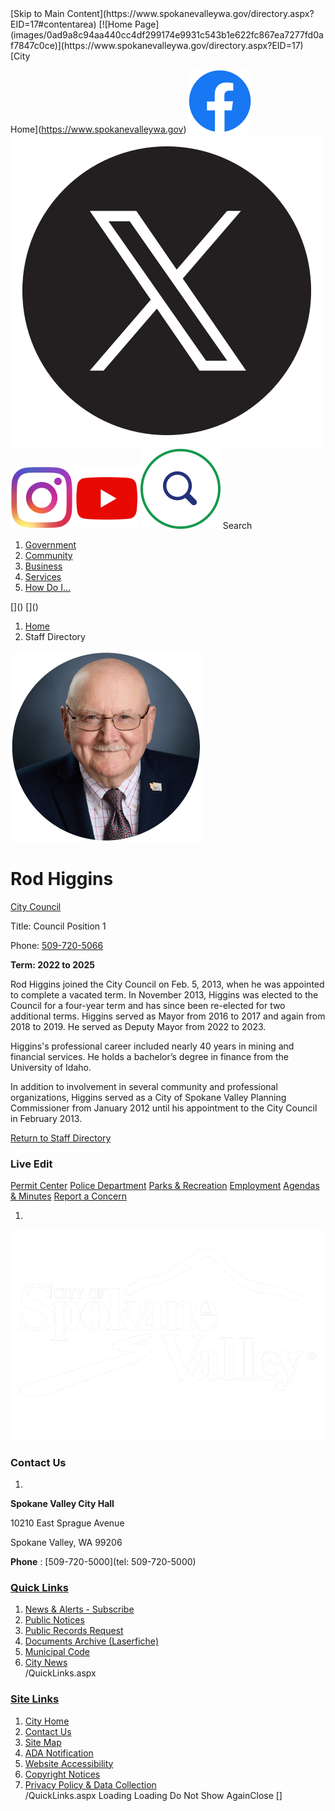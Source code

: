 <script>jQuery(document).click(function (event) {
 var target = jQuery(event.target);
 if (target.attr('src') && target.parents('.image').length && target.parents('.widget').length) {
 var text = target.attr('title');
 
 if (!text.length) {
 text = "N/A";
 }
 ga('send',
 {
 hitType: 'event',
 eventCategory: 'Image',
 eventAction: 'Image - ' + text,
 eventLabel: window.location.href
 });
 }
 if (target.is('button') || target.hasClass('button') || target.parents().hasClass('button')) {
 var text = "";
 if (target.parents('.button')[0]) {
 text = target.parents('.button').first().text();
 } else if (target.text().length) {
 text = target.text();
 } else if (target.attr('title').length) {
 text = target.attr('title');
 }
 if (!text.length) {
 text = "N/A";
 }
 ga('send',
 {
 hitType: 'event',
 eventCategory: 'Button',
 eventAction: 'Button - ' + text,
 eventLabel: window.location.href
 });
 }
 if (target.parents('.widgetCustomHtml').length) {
 ga('send',
 {
 hitType: 'event',
 eventCategory: 'Custom Html',
 eventAction: 'Custom Html Clicked',
 eventLabel: window.location.href
 });
 }
 if (target.parents('.editor').length) {
 ga('send',
 {
 hitType: 'event',
 eventCategory: 'Editor',
 eventAction: 'Editor Link Clicked',
 eventLabel: window.location.href
 });
 }
 if (target.parents('.GraphicLinks').length) {
 var text = "";
 var targetGraphicLink = target;
 if (target.hasClass('widgetGraphicLinksLink')) {
 targetGraphicLink = jQuery(target.children()[0]);
 }
 if (targetGraphicLink.hasClass('text')) {
 text = targetGraphicLink.text();
 } else if (targetGraphicLink.attr('src').length) {
 if (targetGraphicLink.attr('alt').length) {
 text = targetGraphicLink.attr('alt');
 } else {
 text = targetGraphicLink.attr('src');
 }
 } else {
 text = "N/A";
 }
 ga('send',
 {
 hitType: 'event',
 eventCategory: 'Graphic Links',
 eventAction: 'Graphic Link - ' + text,
 eventLabel: window.location.href
 });
 }
 if (target.parents('.InfoAdvanced').length) {
 ga('send',
 {
 hitType: 'event',
 eventCategory: 'Info Advanced',
 eventAction: 'Info Advanced Clicked',
 eventLabel: window.location.href
 });
 }
 if (target.parents('.list').length) {
 ga('send',
 {
 hitType: 'event',
 eventCategory: 'List',
 eventAction: 'List Clicked',
 eventLabel: window.location.href
 });
 }
 if (target.parents('.megaMenuItem').length || target.parents('.topMenuItem').length) {
 var megaMenuText = jQuery('.topMenuItem.mouseover').find('span').text();
 var breadCrumbs = [];
 jQuery('.breadCrumbs > li').each(function () {
  breadCrumbs.push(this.textContent);
 });
 var pageTitle = breadCrumbs.join('>');
 var subTitleText = target.parents('.megaMenuItem').children('.widgetTitle').children().text();
 var text = "";
 if (pageTitle) {
 text += pageTitle + " | ";
 } else {
 text += document.title + ' - ';
 }
 if (target.text() == "" && megaMenuText == "") {
 text += "N/A";
 } else if (target.text().length && megaMenuText.length) {
 if (megaMenuText == target.text()) {
 text += megaMenuText;
 } else {
 text += megaMenuText + " - " + subTitleText + " - " + target.text();
 }
 } else if (target.text() == "") {
 text += megaMenuText;
 } else {
 text += target.text();
 }
 if (!text.length) {
 text = "N/A";
 }
 ga('send',
 {
 hitType: 'event',
 eventCategory: 'Mega Menu',
 eventAction: 'Mega Menu : ' + text,
 eventLabel: window.location.href
 });
 }
 if (target.parents('.widgetNewsFlash').length && target.parents('.widgetItem').length) {
 var text = jQuery(target.parents('.widgetItem')[0]).find('.widgetTitle').children().text();
 if (!text.length) {
 text = "N/A";
 }
 ga('send',
 {
 hitType: 'event',
 eventCategory: 'News Flash',
 eventAction: 'News Flash - ' + text,
 eventLabel: window.location.href
 });
 }
 if (target.hasClass('widgetQuickLinksLink') || target.find('.widgetQuickLinksLink').length) {
 var text = target.text();
 if (!text.length) {
 text = "N/A";
 }
 ga('send',
 {
 hitType: 'event',
 eventCategory: 'Quick Links',
 eventAction: 'Quick Links - ' + text,
 eventLabel: window.location.href
 });
 }
 if (target.attr('src') && target.parents('.cpSlideshow').length) {
 var text = target.attr('title');
 if (!text.length) {
 text = "N/A";
 }
 ga('send',
 {
 hitType: 'event',
 eventCategory: 'Slideshow',
 eventAction: 'Slideshow - ' + text,
 eventLabel: window.location.href
 });
 }
 if (target.parents('.widgetText').length) {
 ga('send',
 {
 hitType: 'event',
 eventCategory: 'Text',
 eventAction: 'Text Link Clicked',
 eventLabel: window.location.href
 });
 }
});</script>  [Skip to Main Content](https://www.spokanevalleywa.gov/directory.aspx?EID=17#contentarea)   [![Home Page](images/0ad9a8c94aa440cc4df299174e9931c543b1e622fc867ea7277fd0af7847c0ce)](https://www.spokanevalleywa.gov/directory.aspx?EID=17)   [City

Home](https://www.spokanevalleywa.gov)   [![Facebook](images/f75fe6b2979150f27a65063a45dbac12cb171f396bc24955a51d5e5defb17ca0)](https://www.facebook.com/CityofSpokaneValley)   [![X](images/d0fe2b098c04be543d26e00ab1bb534b0b5d55a572d8ce33a85fd54e4fbee539)](https://x.com/CityofSV)   [![Instagram](images/bfc2ef8c5004f63148ccd7fd8aaaa4868631322e5348decd83a385f3ae66d6a2)](https://www.instagram.com/cityspokanevalley)   [![YouTube](images/8335cb2aaec79833d44df2341de759285c86be49875c599b70ec9f7b0e600f0d)](https://www.youtube.com/channel/UCoNlPNd0y5U905mvDfEmn7g)  <script defer type="text/javascript" src="/Common/Controls/jquery-ui-1.14.1/jquery-ui.min.js"></script><script defer src="/Areas/Layout/Assets/Scripts/Search.js" type="text/javascript"></script><script defer type="text/javascript">

 $(document).ready(function () {
 try {
 $(".widgetSearchButton.widgetSearchButton46e958da-1c8a-45ff-879e-1489a3fc6ddd").click(function (e) {
 e.preventDefault();
 if (false||$("#ysnSearchOnlyDept46e958da-1c8a-45ff-879e-1489a3fc6ddd").is(':checked'))
 {
 doWidgetSearch($(this).siblings(".widgetSearchBox").val(), Number(0));
 }
 else {
 doWidgetSearch($(this).siblings(".widgetSearchBox").val(), 0);
 }
 });
 $("#searchField46e958da-1c8a-45ff-879e-1489a3fc6ddd").keypress(function (e) {
 if (window.clipboardData) {
 if (e.keyCode === 13) {
 if ($("#ysnSearchOnlyDept46e958da-1c8a-45ff-879e-1489a3fc6ddd").is(':checked') || false) {
 doWidgetSearch($(this).val(), Number(0));
 } else {
 doWidgetSearch($(this).val(), 0);
 }
 return false;
 }
 } else {
 if (e.which === 13) {
 if ($("#ysnSearchOnlyDept46e958da-1c8a-45ff-879e-1489a3fc6ddd").is(':checked') || false) {
 doWidgetSearch($(this).val(), Number(0));
 } else {
 doWidgetSearch($(this).val(), 0);
 }
 return false;
 }
 }
 return true;
 });

 if (true) {
 var currentRequest = null;
 var $searchField = $("#searchField46e958da-1c8a-45ff-879e-1489a3fc6ddd").autocomplete({
 source: function (request, response) {
 currentRequest = $.ajax({
 url: '/Search/AutoComplete' + ($("#ysnSearchOnlyDept46e958da-1c8a-45ff-879e-1489a3fc6ddd").is(':checked') || false? '?departmentId=0' : ''),
 dataType: "json",
 timeout: 10000,
 beforeSend: function () {
 if (currentRequest != null) {
 currentRequest.abort();
 }
 },
 data:
 {
 term: request.term,
 },
 success: function (data) {
 response(data);
 $('.autoCompleteError').remove();
 },
 error: function (xmlhttprequest, textstatus, message) {
 if (textstatus === "timeout") {
 if ($("#searchField46e958da-1c8a-45ff-879e-1489a3fc6ddd").siblings('.autoCompleteError').length == 0)
 $('<span class="autoCompleteError"><p class="alert error">Search autocomplete is currently not responding. Please try again later.</p></span>').insertAfter($("#searchField46e958da-1c8a-45ff-879e-1489a3fc6ddd"));
 }
 }
 });
 },
 html: true,
 delay: 500,
 select: function (event, ui) {
 $(this).val(ui.item.value);
 $(this).next().click();
 }
 });

 $searchField.data("ui-autocomplete")._renderItem = function (ul, item) {
 return $("<li class=\"itemList\"></li>")
.data("ui-autocomplete-item", item)
.append("<a>" + item.label + "</a>")
.appendTo(ul);
 };
}
}
 catch(e) {} //we're going to eat this error. Autocomplete won't work but we dont wan't to break anything else on the page.
 });
 </script>  [![Search](images/ad23c84baf3bd9c160ae4646d88f899251fe74719b13e7287c813e1fabde5475)](https://www.spokanevalleywa.gov/Search/Results) Search <script type="text/javascript">
 //Updates search icons href to have the correct queryString
 function searchBtnApplyQuery() {
 document.getElementById("btnSearchIcon").href = "/Search?searchPhrase=" + document.getElementById("searchField46e958da-1c8a-45ff-879e-1489a3fc6ddd").value;
 }
 </script> 

 1.  [Government](https://www.spokanevalleywa.gov/27/Government) 
 1.  [Community](https://www.spokanevalleywa.gov/31/Community) 
 1.  [Business](https://www.spokanevalleywa.gov/101/Business) 
 1.  [Services](https://www.spokanevalleywa.gov/149/Services) 
 1.  [How Do I...](https://www.spokanevalleywa.gov/9/How-Do-I) 
<script type="text/javascript">
 document.addEventListener('DOMContentLoaded',function () {
 var menuID = 'mainNavMenu';
 var menuType = MAIN_MENU;

 //setup menu manager properties for main menu
 if (!menuManager.mobileMainNav && true)
 menuManager.adjustMainItemsWidth('#' + menuID);
 menuManager.isMainMenuEditable = false;
 menuManager.mainMenuMaxSubMenuLevels = 4;
 menuManager.setMOMMode(2, menuType);

 //Init main menu
 var setupDraggable = menuManager.isMainMenuEditable;
 var urlToGetHiddenMenus = '/Pages/MenuMain/HiddenMainSubMenus?pageID=1&moduleID=4&themeID=17&menuContainerID=mainNav';

 menuManager.setupMenu(menuID, 'mainNav', menuType, setupDraggable, urlToGetHiddenMenus);
 menuManager.mainMenuInit = true;
 menuManager.mainMenuTextResizer = false;
 if (1.00 > 0)
 menuManager.mainMenuTextResizerRatio = 1.00;
 if (window.isResponsiveEnabled)
 menuManager.mainMenuReady.resolve();

 });
 </script>  []()  []()  <script type="text/javascript">
 $(window).on("load", function () {
 $.when(window.Pages.rwdSetupComplete)
.done(function () {
 renderExternalBannerSlideshow('banner1',
 {"BannerOptionID":56,"ThemeID":17,"SlotName":"banner1","Name":"Default","IsDefault":true,"BannerMode":2,"SlideShowSlideTiming":null,"SlideshowTransition":0,"SlideShowTransitionTiming":null,"ImageScale":true,"ImageAlignment":1,"ImageScroll":true,"MuteSound":true,"VideoType":0,"Status":40,"SlideshowControlsPosition":0,"SlideshowControlsAlignment":0,"SlideshowBannerControlsColorScheme":0,"DisplayVideoPauseButton":false,"VideoPauseButtonAlignment":1,"VideoPauseButtonControlsAlignment":0,"VideoPauseButtonStyle":"#FFFFFF","VideoPauseButtonBackgroundStyle":"#000000","VideoPauseButtonAlignmentClass":"alignRight viewport","DisplaySlideshowPauseButton":true,"SlideshowControlsColor":"#FFFFFF","SlideshowControlsBackgroundColor":"#000000","SlideshowPauseButtonClass":"isHidden","BannerImages":[{"BannerImageID":70,"BannerOptionID":56,"FileName":"/ImageRepository/Document?documentID=65","Height":700,"Width":2200,"StartingOn":null,"StoppingOn":null,"IsLink":false,"LinkAddress":null,"Sequence":1,"RecordStatus":0,"ModifiedBy":0,"ModifiedOn":"\/Date(-62135575200000)\/","AltText":""},{"BannerImageID":71,"BannerOptionID":56,"FileName":"/ImageRepository/Document?documentID=64","Height":700,"Width":2200,"StartingOn":null,"StoppingOn":null,"IsLink":false,"LinkAddress":null,"Sequence":2,"RecordStatus":0,"ModifiedBy":0,"ModifiedOn":"\/Date(-62135575200000)\/","AltText":""},{"BannerImageID":72,"BannerOptionID":56,"FileName":"/ImageRepository/Document?documentID=63","Height":700,"Width":2200,"StartingOn":null,"StoppingOn":null,"IsLink":false,"LinkAddress":null,"Sequence":3,"RecordStatus":0,"ModifiedBy":0,"ModifiedOn":"\/Date(-62135575200000)\/","AltText":""}],"BannerVideos":[],"RecordStatus":0,"ModifiedBy":0,"ModifiedOn":"\/Date(-62135575200000)\/"},
 '/App_Themes/Simple/Images/',
 'Rotating');
 });
 });
 </script> 

 1.  [Home](https://www.spokanevalleywa.gov/directory.aspx?EID=17) 
 1. Staff Directory
 <script type="text/javascript"><!--
 var isie6 = false, isie7 = false, isie6or7 = false;
 var intCountryCode = 840;

 function setUrlLength(editor) {
 //Toggle Image Context Menu Items
 setMenuItems(editor);
 //setContentBackgroundColor(editor);
 removeIEParagraphs(editor);
 }
 function setUrlLengthAndToolToggle(editor) {
 var minToolsGroups = 2; // Number of MinimumSetOfTools tools groups.
 
 // Hide the MinimumSetOfTools on load.
 var toolbar = editor.get_toolContainer(); // Get toolbar container.
 var toolgroups = toolbar.getElementsByTagName("UL"); // Get all toolgroups containers.
 
 for (var i = toolgroups.length - 1; i >= minToolsGroups; i--) toolgroups[i].style.display = "none";
 
 if (editor.isIE) {
 var elem = editor.get_element();
 elem.style.height = "430px";
  elem.style.minHeight = "430px";
 }
 
 // Toggle Image Context Menu Items.
 setMenuItems(editor);
 //setContentBackgroundColor(editor);
 removeIEParagraphs(editor);
 }
//--></script><script src="/ScriptResource.axd?d=UQCescPRU9TVRA_N-Q_BL41tOcLcyr6MaEw917F9P5YimZ1kmOYJNufie-XG_f252HqUQfms4sUwuB2-1WOfSzfn3nBEgan8h5QC46YAVr52IdCj3uKCGB1ybZS_PBSvXwgUHn7_bgyl2WkdrJFIepswBjMK8BGi3D9ZW96e2t_AG-fWV67ltyeqqTDgrv4bu4Hrp-7r3VufZw2ShhZ-ScnLfS-kSkVwqblj3WOHkH5fvQ5mzZVbCB7sSIBrnSQIDvrnDB99rtWqOhdOGbeZfxY3_wFglwRJLLMOd9dR1IhRTrqzGkzXgIhYOJGMCD8YspIN73chc9kT1tSBIg1rRMW0d5WDfDD9cxVqX8FauBNFBTd8vH86UecI_2kyaFTKxuH6y83ScARQLdlR6C-NJTDOFi5ru7ejESQlnapWDQNW-e1PDOKaa3q2PrdgFyULM6PubqajP2UDu0922ipfKOZxbaHJLMeIkz9UBmsUjJ6Wmy3htNN-VpafYwZCDPoLdlAwzqAnn98mZyd63LQyqPIYKDzR-VrcK2nVHMwoHTbuFgdWPzIJhQn5sqLFBh0dZDnVlu72cBXm0Iotfvia1q8ROAVerVp5ox20L4mQviVjaVt9FmWXltiOT-DGgDLVtyHiss9p43JOMYUx1SsYG-XkEIAJANiCYORF_NEs5EZOeN-2PAfmYEdh62WStTppaL9EMPPM3UXBCaBNS42XkA2xnDilvL7ECSeXpVB0W-lFl8cVpP9XzNLxCcsN0igo5J7qXHO4SonE44VeJu8JIdvJ8QGk2MFa_U_lenAmy3Xv3BU68CyFXTw3A6pRHa0TZ8re_Zv8qSheDhiAV2TFqv7xSYmZtE6ZfAn5Sreqba41" type="text/javascript"></script><script type="text/javascript">
 Sys.WebForms.PageRequestManager.getInstance().add_beginRequest(beginRequest);
 Sys.WebForms.PageRequestManager.getInstance().add_pageLoaded(pageLoaded);
 </script> <script src="/Common/Modules/CityDirectory/RWDCityDirectory.js" type="text/javascript"></script><script type="text/javascript" language="javascript" src="/common/nMenu.js"></script>  ![Headshot of Councilmember Rod Higgins](images/a982a87ee28cf8f47e67496c1fa7c8edf486019e6c0656309e58eefdb5ed1c8d)  

# Rod Higgins

   [City Council](https://www.spokanevalleywa.gov/Directory.aspx?DID=8) 

Title: Council Position 1

Phone: [509-720-5066](tel:5097205066) 

<script type="text/javascript" language="javascript"><!--
 var wsd="rhiggins";
 var xsd="SpokaneValleyWA.gov";
 var ysd="Email Councilmember Higgins";
 var zsd = document.write("<a class='BioLink' href=\"mailto:" + wsd + '@' + xsd + '\">'+ ysd + '</a>');
//--></script> 

 __Term: 2022 to 2025__ 

Rod Higgins joined the City Council on Feb. 5, 2013, when he was appointed to complete a vacated term. In November 2013, Higgins was elected to the Council for a four-year term and has since been re-elected for two additional terms. Higgins served as Mayor from 2016 to 2017 and again from 2018 to 2019. He served as Deputy Mayor from 2022 to 2023.

Higgins's professional career included nearly 40 years in mining and financial services. He holds a bachelor’s degree in finance from the University of Idaho.

In addition to involvement in several community and professional organizations, Higgins served as a City of Spokane Valley Planning Commissioner from January 2012 until his appointment to the City Council in February 2013.

  

 [Return to Staff Directory](https://www.spokanevalleywa.gov/Directory.aspx) 

 <script type="text/javascript">order+='ModuleContent\n'</script> 

### Live Edit

 [](https://www.spokanevalleywa.gov/directory.aspx?EID=17)  <script type="text/javascript">
//<![CDATA[
Sys.Application.add_init(function() {
 $create(AjaxControlToolkit.ModalPopupBehavior, {"BackgroundCssClass":"modalBackground","CancelControlID":"ctl00_LiveEditCloseButton","PopupControlID":"ctl00_ctl00_MainContent_ctl00_liveEditPopupWindow","PopupDragHandleControlID":"ctl00_liveEditTitleBar","dynamicServicePath":"/directory.aspx","id":"editItemBehavior"}, null, null, $get("ctl00_ctl00_MainContent_ctl00_liveEditSpawnWindow"));
});
//]]>
</script>  [Permit Center](https://www.spokanevalleywa.gov/180/Permit-Center)   [Police Department](https://www.spokanevalleywa.gov/169/Police)   [Parks & Recreation](https://www.spokanevalleywa.gov/163/Parks-Recreation)   [Employment](https://www.spokanevalleywa.gov/411)   [Agendas & Minutes](https://www.spokanevalleywa.gov/129/Agendas-Minutes)   [Report a Concern](https://www.spokanevalleywa.gov/443/SVexpress---Report-a-Concern)  

 1.    

 ![Home Page](images/026af6a61a5ac689510b60b6fc66b0f3f9732d306d5983a5da3be8cb6c1d79a0)    

 <script type="text/javascript">
 //Render slideshow if info advacned items contain one.
 $(document).ready(function (e) {
 $('#divInfoAdvc4c426ed-693d-4c8f-b1d9-ce1e1937dc00.InfoAdvanced.widgetItem').each(function () {
 renderSlideshowIfApplicable($(this)); 
 });
 });
</script> 

### Contact Us

 1.    

 __Spokane Valley City Hall__    

10210 East Sprague Avenue   

Spokane Valley, WA 99206   

 __Phone__ : [509-720-5000](tel: 509-720-5000)    

 <script type="text/javascript">
 //Render slideshow if info advacned items contain one.
 $(document).ready(function (e) {
 $('#divInfoAdv12f07261-afba-4112-a46f-14ebd512c037.InfoAdvanced.widgetItem').each(function () {
 renderSlideshowIfApplicable($(this)); 
 });
 });
</script> 

###  [Quick Links](https://www.spokanevalleywa.gov/QuickLinks.aspx?CID=15) 

 1.  [News & Alerts - Subscribe](https://public.govdelivery.com/accounts/WASPOKANEVALLEY/subscriber/new?qsp=CODE_RED)  
 1.  [Public Notices](https://www.spokanevalleywa.gov/359/2154/Public-Notices)  
 1.  [Public Records Request](https://spokanevalleywa.gov/691/Public-Records)  
 1.  [Documents Archive (Laserfiche)](https://laserfiche.spokanevalley.org/WebLink/Browse.aspx?dbid=0&repo=SpokaneValley)  
 1.  [Municipal Code](https://www.codepublishing.com/WA/SpokaneValley)  
 1.  [City News](https://www.spokanevalleywa.gov/CivicAlerts.aspx?CID=1)  
 /QuickLinks.aspx 

###  [Site Links](https://www.spokanevalleywa.gov/QuickLinks.aspx?CID=16) 

 1.  [City Home](https://www.spokanevalleywa.gov)  
 1.  [Contact Us](https://www.spokanevalleywa.gov/directory.aspx)  
 1.  [Site Map](https://www.spokanevalleywa.gov/sitemap)  
 1.  [ADA Notification](https://www.spokanevalleywa.gov/207/Americans-with-Disabilities-Act-Notice)  
 1.  [Website Accessibility](https://www.spokanevalleywa.gov/accessibility)  
 1.  [Copyright Notices](https://www.spokanevalleywa.gov/copyright)  
 1.  [Privacy Policy & Data Collection](https://www.spokanevalleywa.gov/privacy)  
 /QuickLinks.aspx Loading Loading Do Not Show AgainClose <script src="/Assets/Scripts/APIClient.js"></script><script src="/Assets/Mystique/Shared/Scripts/Moment/Moment.min.js"></script><script src="/Assets/Scripts/SplashModal/SplashModalRender.js"></script><script>

 $(document).ready(function () {
 var filter = {
 targetId: '',
 targetType: 0
 }

 new SplashModalRender().triggerRender(filter);
 });
</script><script src="/-1931737305.js" type="text/javascript"></script><script>
 function getValueTS(elem, attr) {
 var val = elem.css(attr);
 if (val === undefined) return undefined;
 var num = parseInt(val, 10);
 if (num === NaN) return undefined;
 return num;
 }

 function clampTS(number, min, max) {
 return Math.min(Math.max(number, min), max);
 }

 function isPageEditingTS() {
 return (
 $("#doneEditing").length > 0 || // In live edit
 typeof DesignCenter !== "undefined" // In theme manager
 );
 }

 var bgColorRegexTS = new RegExp("rgba\((\d+), (\d+), (\d+), (\d*\.?\d*)\)");
 function isTransparentTS(elem) {
 var bg = elem.css('background-color');
 if (typeof bg !== "string") return false;
 if (bg === "transparent") return true;
 if (!bg.startsWith('rgba(')) return false;
 var matchState = bg.match(bgColorRegexTS);
 if (!matchState || matchState.length !== 5) return false;
 var alpha = parseFloat(matchState[4], 10);
 if (!(alpha >= 0 && alpha < 1)) return false;
 return true;
 }

 function iterateLeftpads(cb) {
 var containersTS = $("[class^='siteWrap'],[class*=' siteWrap']");
 for (var i = 0; i < containersTS.length; i++) {
 var containerTS = containersTS[i];
 // Skip the body container and anything with data-skip-leftpad
 if (
 containerTS.id !== "bodyContainerTS" &&
 containerTS.getAttribute('data-skip-leftpad') === null
 ) {
 cb(containerTS);
 }
 }
 }

 function iterateRightpads(cb) {
 var containersTS = $("[class^='siteWrap'],[class*=' siteWrap']");
 for (var i = 0; i < containersTS.length; i++) {
 var containerTS = containersTS[i];
 // Skip the body container and anything with data-skip-rightpad
 if (
 containerTS.id !== "bodyContainerTS" &&
 containerTS.getAttribute('data-skip-rightpad') === null
 ) {
 cb(containerTS);
 }
 }
 }

 var anchor = $("#divToolbars");
 var bodyContainerTS = $("#bodyContainerTS");

 // Outer banner padding (push banner down)
 var outerSizingTS = $("#bannerContainerTS");
 // Inner banner padding (push banner content down) - Transparent header OR on attaching headers
 var innerSizingTS = $("#bannerSizingTS");

 var forceUnfixClassTS = "forceUnfixTS";

 var fixedTopTS = $(".fixedTopTS");
 var fixedBottomTS = $(".fixedBottomTS");
 var fixedLeftTS = $(".fixedLeftTS");
 var fixedRightTS = $(".fixedRightTS");

 var initialTopTS;
 var topAttachTS;
 if (fixedTopTS && fixedTopTS.length === 1) {
 initialTopTS = getValueTS(fixedTopTS, 'top');
 var attachment = fixedTopTS.attr('data-attach');
 if (attachment) topAttachTS = $("#" + attachment);
 if (!topAttachTS || topAttachTS.length !== 1) topAttachTS = undefined;
 }

 function resizeAdjustmentTS() {
 var editing = isPageEditingTS();

 // Fixed top script
 (function () {
 if (!fixedTopTS || fixedTopTS.length !== 1 || initialTopTS === undefined) return;

 if (editing) {
 fixedTopTS[0].classList.add(forceUnfixClassTS);
 } else {
 fixedTopTS[0].classList.remove(forceUnfixClassTS);
 }

 var topPosition = fixedTopTS.css('position');
 if (topPosition === 'fixed') {
 if (topAttachTS) {
 scrollAdjustmentTS();
 } else {
 var anchorHeight = anchor.outerHeight() - 1;
 fixedTopTS.css('top', anchorHeight + initialTopTS);
 }
 } else {
 fixedTopTS.css('top', initialTopTS);
 }

 if (topPosition === 'fixed' || topPosition === 'absolute') {
 // Bump the banner content down
 if (isTransparentTS(fixedTopTS)) {
 innerSizingTS.css('padding-top', initialTopTS + fixedTopTS.outerHeight());
 outerSizingTS.css('padding-top', '');

 try {
 window.Pages.onResizeHandlersExecute();
 } catch (e) { }
 } else {
 outerSizingTS.css('padding-top', fixedTopTS.outerHeight() - 1);
 innerSizingTS.css('padding-top', '');
 }
 } else {
 innerSizingTS.css('padding-top', '');
 outerSizingTS.css('padding-top', '');
 }
 })();

 // Fixed bottom script
 (function () {
 if (!fixedBottomTS || fixedBottomTS.length === 0) return;

 // If the widget has gone narrow, force unfix
 if (editing || fixedBottomTS.outerHeight() > 200) {
 fixedBottomTS[0].classList.add(forceUnfixClassTS);
 } else {
 fixedBottomTS[0].classList.remove(forceUnfixClassTS);
 }

 if (fixedBottomTS.css('position') === 'fixed') {
 bodyContainerTS.css('padding-bottom', fixedBottomTS.outerHeight());
 } else {
 bodyContainerTS.css('padding-bottom', '');
 }
 })();

 // Fixed left script
 (function () {
 if (!fixedLeftTS || fixedLeftTS.length === 0) return;

 if (editing) {
 fixedLeftTS[0].classList.add(forceUnfixClassTS);
 } else {
 fixedLeftTS[0].classList.remove(forceUnfixClassTS);
 }

 if (fixedLeftTS.css('position') === 'fixed') {
 var anchorHeight = anchor.outerHeight() - 1;
 fixedLeftTS.css('top', anchorHeight);
 var leftBoundingTS = fixedLeftTS[0].getBoundingClientRect();
 iterateLeftpads(function (containerTS) {
 var containerBoundingTS = containerTS.getBoundingClientRect();
 if (containerBoundingTS.left <= leftBoundingTS.right) {
 $(containerTS).css('padding-left', leftBoundingTS.width + 16);
 } else {
 $(containerTS).css('padding-left', '');
 }
 });
 } else {
 fixedLeftTS.css('top', '');
 iterateLeftpads(function (containerTS) {
 $(containerTS).css('padding-left', '');
 });
 }
 })();

 // Fixed right script
 (function () {
 if (!fixedRightTS || fixedRightTS.length === 0) return;

 if (editing) {
 fixedRightTS[0].classList.add(forceUnfixClassTS);
 } else {
 fixedRightTS[0].classList.remove(forceUnfixClassTS);
 }

 if (fixedRightTS.css('position') === 'fixed') {
 var anchorHeight = anchor.outerHeight() - 1;
 fixedRightTS.css('top', anchorHeight);
 var rightBoundingTS = fixedRightTS[0].getBoundingClientRect();
 iterateRightpads(function (containerTS) {
 var containerBoundingTS = containerTS.getBoundingClientRect();
 if (containerBoundingTS.right >= rightBoundingTS.left) {
 $(containerTS).css('padding-right', rightBoundingTS.width + 16);
 }
 });
 } else {
 fixedRightTS.css('top', '');
 iterateRightpads(function (containerTS) {
 $(containerTS).css('padding-right', '');
 });
 }
 })();
 }

 function scrollAdjustmentTS() {
 if (!fixedTopTS || fixedTopTS.length !== 1 || !topAttachTS || topAttachTS.length !== 1) return;
 var topPosition = fixedTopTS.css('position');
 if (topPosition === 'fixed' || topPosition === 'absolute') {
 var anchorBounding = anchor[0].getBoundingClientRect();
 var attachBounding = topAttachTS[0].getBoundingClientRect();
 var scrollTop = $(window).scrollTop();

 fixedTopTS.css('top', Math.max(anchorBounding.bottom - 1, attachBounding.bottom));
 } else {
 fixedTopTS.css('top', initialTopTS);
 }
 }

 $(window).load(function () {
 setTimeout(function () {
 try {
 resizeAdjustmentTS();
 } catch (e) {
 console.error(e);
 }
 }, 350);

 $(window).scroll(function () {
 try {
 scrollAdjustmentTS();
 } catch (e) {
 console.error(e);
 }
 });

 var adjustTimeoutTS;
 $(window).resize(function () {
 clearTimeout(adjustTimeoutTS);
 adjustTimeoutTS = setTimeout(function () {
 try {
 resizeAdjustmentTS();
 } catch (e) {
 console.error(e);
 }
 }, 350);
 });

 $.when(window.Pages.angularToolbarComplete).done(function () {
 try {
 resizeAdjustmentTS();
 } catch (e) {
 console.error(e);
 }
 });
 });
</script><script type="text/javascript">
 $(function () {
 document.cookie = "responsiveGhost=0; path=/";
 });
 $(window).on("load", function () {
 $('body').addClass('doneLoading').removeClass('hideContent');

 if ($('#404Content').length > 0)
 $('div#bodyWrapper').css('padding', '0px');
 });
 </script> <script type="text/javascript">loadCSS('//fonts.googleapis.com/css?family=DM+Serif+Display:italic,regular|Open+Sans:300,300italic,500,500italic,600,600italic,700,700italic,800,800italic,italic,regular|');</script> [] 